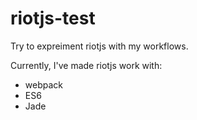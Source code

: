 # riotjs-test

Try to expreiment riotjs with my workflows.

Currently, I've made riotjs work with:

* webpack
* ES6
* Jade
